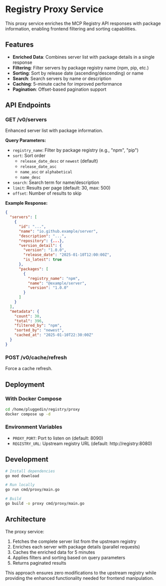 # Registry Proxy Service

This proxy service enriches the MCP Registry API responses with package information, enabling frontend filtering and sorting capabilities.

## Features

- **Enriched Data**: Combines server list with package details in a single response
- **Filtering**: Filter servers by package registry name (npm, pip, etc.)
- **Sorting**: Sort by release date (ascending/descending) or name
- **Search**: Search servers by name or description
- **Caching**: 5-minute cache for improved performance
- **Pagination**: Offset-based pagination support

## API Endpoints

### GET /v0/servers

Enhanced server list with package information.

**Query Parameters:**
- `registry_name`: Filter by package registry (e.g., "npm", "pip")
- `sort`: Sort order
  - `release_date_desc` or `newest` (default)
  - `release_date_asc`
  - `name_asc` or `alphabetical`
  - `name_desc`
- `search`: Search term for name/description
- `limit`: Results per page (default: 30, max: 500)
- `offset`: Number of results to skip

**Example Response:**
```json
{
  "servers": [
    {
      "id": "...",
      "name": "io.github.example/server",
      "description": "...",
      "repository": {...},
      "version_detail": {
        "version": "1.0.0",
        "release_date": "2025-01-10T12:00:00Z",
        "is_latest": true
      },
      "packages": [
        {
          "registry_name": "npm",
          "name": "@example/server",
          "version": "1.0.0"
        }
      ]
    }
  ],
  "metadata": {
    "count": 30,
    "total": 396,
    "filtered_by": "npm",
    "sorted_by": "newest",
    "cached_at": "2025-01-10T22:30:00Z"
  }
}
```

### POST /v0/cache/refresh

Force a cache refresh.

## Deployment

### With Docker Compose

```bash
cd /home/pluggedin/registry/proxy
docker compose up -d
```

### Environment Variables

- `PROXY_PORT`: Port to listen on (default: 8090)
- `REGISTRY_URL`: Upstream registry URL (default: http://registry:8080)

## Development

```bash
# Install dependencies
go mod download

# Run locally
go run cmd/proxy/main.go

# Build
go build -o proxy cmd/proxy/main.go
```

## Architecture

The proxy service:
1. Fetches the complete server list from the upstream registry
2. Enriches each server with package details (parallel requests)
3. Caches the enriched data for 5 minutes
4. Applies filters and sorting based on query parameters
5. Returns paginated results

This approach ensures zero modifications to the upstream registry while providing the enhanced functionality needed for frontend manipulation.